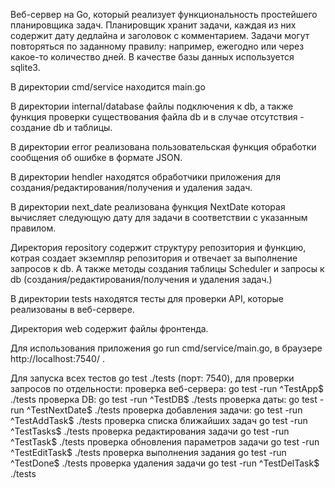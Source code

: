 Веб-сервер на Go, который реализует функциональность простейшего планировщика задач. Планировщик хранит задачи, каждая из них содержит дату дедлайна и заголовок с комментарием. Задачи могут повторяться по заданному правилу: например, ежегодно или через какое-то количество дней. В качестве базы данных используется sqlite3.

В директории cmd/service находится main.go

В директории internal/database файлы подключения к db, а также функция проверки существования файла db и в случае отсутствия - создание db и таблицы.

В директории error реализована пользовательская функция обработки сообщения об ошибке в формате JSON.

В директории hendler находятся обработчики приложения для создания/редактирования/получения и удаления задач.

В директории next_date реализована функция NextDate которая вычисляет следующую дату для задачи в соответствии с указанным правилом.

Директория repository содержит структуру репозитория и функцию, котрая создает экземпляр репозитория и отвечает за выполнение запросов к db. А также методы создания таблицы Scheduler и запросы к db (создания/редактирования/получения и удаления задач.)

В директории tests находятся тесты для проверки API, которые реализованы в веб-сервере.

Директория web содержит файлы фронтенда.

Для использования приложения go run cmd/service/main.go, в браузере http://localhost:7540/ .

Для запуска всех тестов go test ./tests (порт: 7540), для проверки запросов по отдельности:
проверка веб-сервера: go test -run ^TestApp$ ./tests 
проверка DB: go test -run ^TestDB$ ./tests
проверка даты: go test -run ^TestNextDate$ ./tests
проверка добавления задачи: go test -run ^TestAddTask$ ./tests 
проверка списка ближайших задач go test -run ^TestTasks$ ./tests 
проверка редактирования задачи go test -run ^TestTask$ ./tests 
проверка обновления параметров задачи go test -run ^TestEditTask$ ./tests 
проверка выполнения задания go test -run ^TestDone$ ./tests 
проверка удаления задачи go test -run ^TestDelTask$ ./tests 

